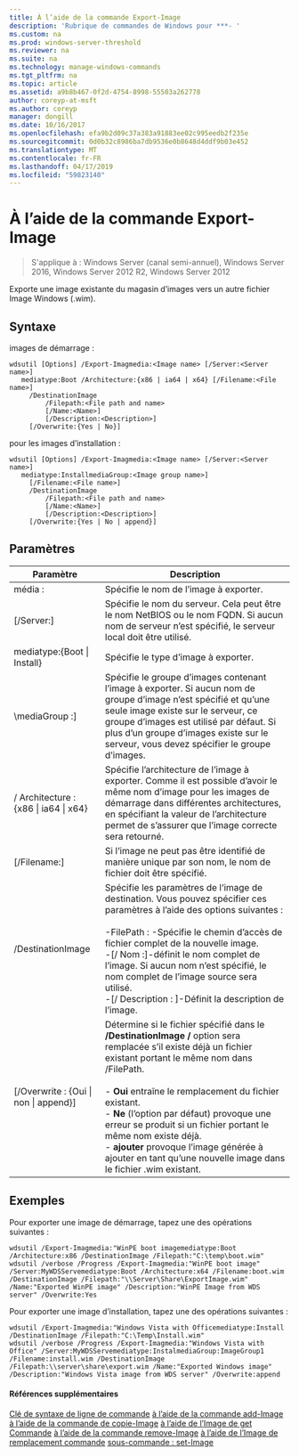 ```yaml
---
title: À l’aide de la commande Export-Image
description: 'Rubrique de commandes de Windows pour ***- '
ms.custom: na
ms.prod: windows-server-threshold
ms.reviewer: na
ms.suite: na
ms.technology: manage-windows-commands
ms.tgt_pltfrm: na
ms.topic: article
ms.assetid: a9b8b467-0f2d-4754-8998-55503a262778
author: coreyp-at-msft
ms.author: coreyp
manager: dongill
ms.date: 10/16/2017
ms.openlocfilehash: efa9b2d09c37a383a91883ee02c995eedb2f235e
ms.sourcegitcommit: 0d0b32c8986ba7db9536e0b8648d4ddf9b03e452
ms.translationtype: MT
ms.contentlocale: fr-FR
ms.lasthandoff: 04/17/2019
ms.locfileid: "59823140"
---
```

# <a name="using-the-export-image-command"></a>À l’aide de la commande Export-Image

>S'applique à : Windows Server (canal semi-annuel), Windows Server 2016, Windows Server 2012 R2, Windows Server 2012

Exporte une image existante du magasin d’images vers un autre fichier Image Windows (.wim).
## <a name="syntax"></a>Syntaxe
images de démarrage :
```
wdsutil [Options] /Export-Imagmedia:<Image name> [/Server:<Server name>]
   mediatype:Boot /Architecture:{x86 | ia64 | x64} [/Filename:<File name>]
     /DestinationImage
         /Filepath:<File path and name>
         [/Name:<Name>]
         [/Description:<Description>]
     [/Overwrite:{Yes | No}]
```
pour les images d’installation :
```
wdsutil [Options] /Export-Imagmedia:<Image name> [/Server:<Server name>]
   mediatype:InstallmediaGroup:<Image group name>]
     [/Filename:<File name>]
     /DestinationImage
         /Filepath:<File path and name>
         [/Name:<Name>]
         [/Description:<Description>]
     [/Overwrite:{Yes | No | append}]
```
## <a name="parameters"></a>Paramètres
|Paramètre|Description|
|-------|--------|
média :<Image name>|Spécifie le nom de l’image à exporter.|
|[/Server:<Server name>]|Spécifie le nom du serveur. Cela peut être le nom NetBIOS ou le nom FQDN. Si aucun nom de serveur n’est spécifié, le serveur local doit être utilisé.|
mediatype:{Boot &#124; Install}|Spécifie le type d’image à exporter.|
|\mediaGroup :<Image group name>]|Spécifie le groupe d’images contenant l’image à exporter. Si aucun nom de groupe d’image n’est spécifié et qu’une seule image existe sur le serveur, ce groupe d’images est utilisé par défaut. Si plus d’un groupe d’images existe sur le serveur, vous devez spécifier le groupe d’images.|
|/ Architecture : {x86 &#124; ia64 &#124; x64}|Spécifie l’architecture de l’image à exporter. Comme il est possible d’avoir le même nom d’image pour les images de démarrage dans différentes architectures, en spécifiant la valeur de l’architecture permet de s’assurer que l’image correcte sera retourné.|
|[/Filename:<Filename>]|Si l’image ne peut pas être identifié de manière unique par son nom, le nom de fichier doit être spécifié.|
|/DestinationImage|Spécifie les paramètres de l’image de destination. Vous pouvez spécifier ces paramètres à l’aide des options suivantes :<br /><br />-FilePath :<File path and name> -Spécifie le chemin d’accès de fichier complet de la nouvelle image.<br />-[/ Nom :<Name>]-définit le nom complet de l’image. Si aucun nom n’est spécifié, le nom complet de l’image source sera utilisé.<br />-[/ Description : <Description>]-Définit la description de l’image.|
|[/Overwrite : {Oui &#124; non &#124; append}]|Détermine si le fichier spécifié dans le **/DestinationImage /** option sera remplacée s’il existe déjà un fichier existant portant le même nom dans /FilePath.<br /><br />-   **Oui** entraîne le remplacement du fichier existant.<br />-   **Ne** (l’option par défaut) provoque une erreur se produit si un fichier portant le même nom existe déjà.<br />-   **ajouter** provoque l’image générée à ajouter en tant qu’une nouvelle image dans le fichier .wim existant.|
## <a name="BKMK_examples"></a>Exemples
Pour exporter une image de démarrage, tapez une des opérations suivantes :
```
wdsutil /Export-Imagmedia:"WinPE boot imagemediatype:Boot /Architecture:x86 /DestinationImage /Filepath:"C:\temp\boot.wim"
wdsutil /verbose /Progress /Export-Imagmedia:"WinPE boot image" /Server:MyWDSServemediatype:Boot /Architecture:x64 /Filename:boot.wim 
/DestinationImage /Filepath:"\\Server\Share\ExportImage.wim" /Name:"Exported WinPE image" /Description:"WinPE Image from WDS server" /Overwrite:Yes
```
Pour exporter une image d’installation, tapez une des opérations suivantes :
```
wdsutil /Export-Imagmedia:"Windows Vista with Officemediatype:Install /DestinationImage /Filepath:"C:\Temp\Install.wim"
wdsutil /verbose /Progress /Export-Imagmedia:"Windows Vista with Office" /Server:MyWDSServemediatype:InstalmediaGroup:ImageGroup1 
/Filename:install.wim /DestinationImage /Filepath:\\server\share\export.wim /Name:"Exported Windows image" /Description:"Windows Vista image from WDS server" /Overwrite:append
```
#### <a name="additional-references"></a>Références supplémentaires
[Clé de syntaxe de ligne de commande](command-line-syntax-key.md)
[à l’aide de la commande add-Image](using-the-add-image-command.md)
[à l’aide de la commande de copie-Image](using-the-copy-image-command.md)
[à l’aide de l’Image de get Commande](using-the-get-image-command.md)
[à l’aide de la commande remove-Image](using-the-remove-image-command.md)
[à l’aide de l’Image de remplacement commande](using-the-replace-image-command.md)
[sous-commande : set-Image](subcommand-set-image.md)
